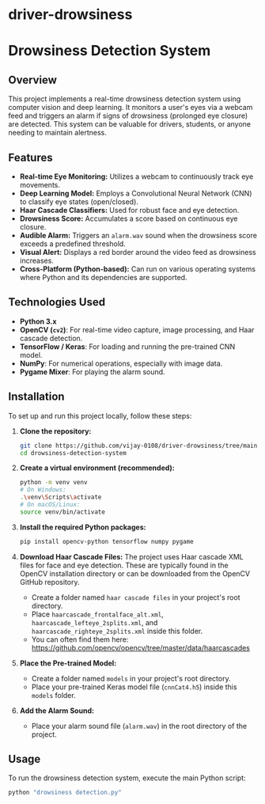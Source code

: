 # driver-drowsiness

# Drowsiness Detection System

## Overview

This project implements a real-time drowsiness detection system using computer vision and deep learning. It monitors a user's eyes via a webcam feed and triggers an alarm if signs of drowsiness (prolonged eye closure) are detected. This system can be valuable for drivers, students, or anyone needing to maintain alertness.

## Features

* **Real-time Eye Monitoring:** Utilizes a webcam to continuously track eye movements.
* **Deep Learning Model:** Employs a Convolutional Neural Network (CNN) to classify eye states (open/closed).
* **Haar Cascade Classifiers:** Used for robust face and eye detection.
* **Drowsiness Score:** Accumulates a score based on continuous eye closure.
* **Audible Alarm:** Triggers an `alarm.wav` sound when the drowsiness score exceeds a predefined threshold.
* **Visual Alert:** Displays a red border around the video feed as drowsiness increases.
* **Cross-Platform (Python-based):** Can run on various operating systems where Python and its dependencies are supported.

## Technologies Used

* **Python 3.x**
* **OpenCV (`cv2`)**: For real-time video capture, image processing, and Haar cascade detection.
* **TensorFlow / Keras**: For loading and running the pre-trained CNN model.
* **NumPy**: For numerical operations, especially with image data.
* **Pygame Mixer**: For playing the alarm sound.

## Installation

To set up and run this project locally, follow these steps:

1.  **Clone the repository:**
    ```bash
    git clone https://github.com/vijay-0108/driver-drowsiness/tree/main
    cd drowsiness-detection-system
    ```

2.  **Create a virtual environment (recommended):**
    ```bash
    python -m venv venv
    # On Windows:
    .\venv\Scripts\activate
    # On macOS/Linux:
    source venv/bin/activate
    ```

3.  **Install the required Python packages:**
    ```bash
    pip install opencv-python tensorflow numpy pygame
    ```

4.  **Download Haar Cascade Files:**
    The project uses Haar cascade XML files for face and eye detection. These are typically found in the OpenCV installation directory or can be downloaded from the OpenCV GitHub repository.
    * Create a folder named `haar cascade files` in your project's root directory.
    * Place `haarcascade_frontalface_alt.xml`, `haarcascade_lefteye_2splits.xml`, and `haarcascade_righteye_2splits.xml` inside this folder.
    * You can often find them here: https://github.com/opencv/opencv/tree/master/data/haarcascades

5.  **Place the Pre-trained Model:**
    * Create a folder named `models` in your project's root directory.
    * Place your pre-trained Keras model file (`cnnCat4.h5`) inside this `models` folder.

6.  **Add the Alarm Sound:**
    * Place your alarm sound file (`alarm.wav`) in the root directory of the project.

## Usage

To run the drowsiness detection system, execute the main Python script:

```bash
python "drowsiness detection.py"
